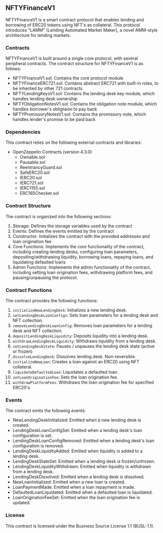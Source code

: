 ## NFTYFinanceV1

NFTYFinanceV1 is a smart contract protocol that enables lending and borrowing of ERC20 tokens using NFT's as collateral. This protocol introduces "LAMM" (Lending Automated Market Maker), a novel AMM-style architecture for lending markets.

### Contracts
NFTYFinanceV1 is built around a single core protocol, with several peripheral contracts.
The contract structure for NFTYFinanceV1 is as follows:

- NFTYFinanceV1.sol: Contains the core protocol module
- NFTYFinanceERC721.sol: Contains abstract ERC721 with built-in roles, to be inherited by other 721 contracts
- NFTYLendingKeysV1.sol: Contains the lending desk key module, which handles lending desk ownership
- NFTYObligationNotesV1.sol: Contains the obligation note module, which handles borrower's obligtaion to pay back
- NFTYPromissoryNotesV1.sol: Contains the promissory note, which handles lender's promise to be paid back

### Dependencies

This contract relies on the following external contracts and libraries:

- OpenZeppelin Contracts (version 4.3.0)
  - Ownable.sol
  - Pausable.sol
  - ReentrancyGuard.sol
  - SafeERC20.sol
  - IERC20.sol
  - IERC721.sol
  - IERC1155.sol
  - ERC165Checker.sol

### Contract Structure

The contract is organized into the following sections:

1. Storage: Defines the storage variables used by the contract
2. Events: Defines the events emitted by the contract
3. Constructor: Initializes the contract with the provided addresses and loan origination fee
4. Core Functions: Implements the core functionality of the contract, including creating lending desks, configuring loan parameters, depositing/withdrawing liquidity, borrowing loans, repaying loans, and liquidating defaulted loans
5. Admin Functions: Implements the admin functionality of the contract, including setting loan origination fees, withdrawing platform fees, and pausing/unpausing the protocol.

### Contract Functions

The contract provides the following functions:

1. `initializeNewLendingDesk`: Initializes a new lending desk.
2. `setLendingDeskLoanConfigs`: Sets loan parameters for a lending desk and NFT collection.
3. `removeLendingDeskLoanConfig`: Removes loan parameters for a lending desk and NFT collection.
4. `depositLendingDeskLiquidity`: Deposits liquidity into a lending desk.
5. `withdrawLendingDeskLiquidity`: Withdraws liquidity from a lending desk.
6. `setLendingDeskState`: Pauses / unpauses the lending desk state (active or frozen)
7. `dissolveLendingDesk`: Dissolves lending desk. Non-reversible.
8. `initializeNewLoan`: Creates a loan against an ERC20 using NFT collateral.
9. `liquidateDefaultedLoan`: Liquidates a defaulted loan.
9. `setLoanOriginationFee`: Sets the loan origination fee.
10. `withdrawPlatformFees`: Withdraws the loan origination fee for specified ERC20's

### Events

The contract emits the following events:

- NewLendingDeskInitialized: Emitted when a new lending desk is created.
- LendingDeskLoanConfigSet: Emitted when a lending desk's loan configuration is set.
- LendingDeskLoanConfigRemoved: Emitted when a lending desk's loan configuration is removed.
- LendingDeskLiquidityAdded: Emitted when liquidity is added to a lending desk.
- LendingDeskStateSet: Emitted when a lending desk is frozen/unfrozen.
- LendingDeskLiquidityWithdrawn: Emitted when liquidity is withdrawn from a lending desk.
- LendingDeskDissolved: Emitted when a lending desk is dissolved.
- NewLoanInitialized: Emitted when a new loan is created.
- LoanPaymentMade: Emitted when a loan repayment is made.
- DefaultedLoanLiquidated: Emitted when a defaulted loan is liquidated.
- LoanOriginationFeeSet: Emitted when the loan origination fee is updated.

### License

This contract is licensed under the Business Source License 1.1 (BUSL-1.1).
